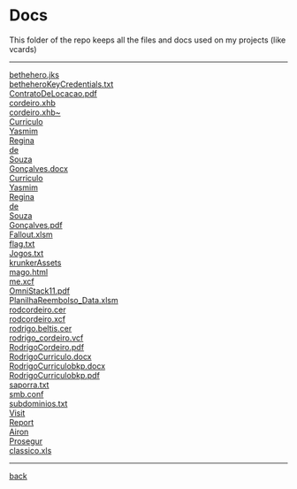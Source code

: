 # Docs
This folder of the repo keeps all the files and docs used on my projects (like vcards)

---------------------------
[bethehero.jks](bethehero.jks)<br>
[betheheroKeyCredentials.txt](betheheroKeyCredentials.txt)<br>
[ContratoDeLocacao.pdf](ContratoDeLocacao.pdf)<br>
[cordeiro.xhb](cordeiro.xhb)<br>
[cordeiro.xhb~](cordeiro.xhb~)<br>
[Curriculo](Curriculo)<br>
[Yasmim](Yasmim)<br>
[Regina](Regina)<br>
[de](de)<br>
[Souza](Souza)<br>
[Gonçalves.docx](Gonçalves.docx)<br>
[Curriculo](Curriculo)<br>
[Yasmim](Yasmim)<br>
[Regina](Regina)<br>
[de](de)<br>
[Souza](Souza)<br>
[Gonçalves.pdf](Gonçalves.pdf)<br>
[Fallout.xlsm](Fallout.xlsm)<br>
[flag.txt](flag.txt)<br>
[Jogos.txt](Jogos.txt)<br>
[krunkerAssets](krunkerAssets)<br>
[mago.html](mago.html)<br>
[me.xcf](me.xcf)<br>
[OmniStack11.pdf](OmniStack11.pdf)<br>
[PlanilhaReembolso_Data.xlsm](PlanilhaReembolso_Data.xlsm)<br>
[rodcordeiro.cer](rodcordeiro.cer)<br>
[rodcordeiro.xcf](rodcordeiro.xcf)<br>
[rodrigo.beltis.cer](rodrigo.beltis.cer)<br>
[rodrigo_cordeiro.vcf](rodrigo_cordeiro.vcf)<br>
[RodrigoCordeiro.pdf](RodrigoCordeiro.pdf)<br>
[RodrigoCurriculo.docx](RodrigoCurriculo.docx)<br>
[RodrigoCurriculobkp.docx](RodrigoCurriculobkp.docx)<br>
[RodrigoCurriculobkp.pdf](RodrigoCurriculobkp.pdf)<br>
[saporra.txt](saporra.txt)<br>
[smb.conf](smb.conf)<br>
[subdominios.txt](subdominios.txt)<br>
[Visit](Visit)<br>
[Report](Report)<br>
[Airon](Airon)<br>
[Prosegur](Prosegur)<br>
[classico.xls](classico.xls)<br>

---------------------------

[back](../)
